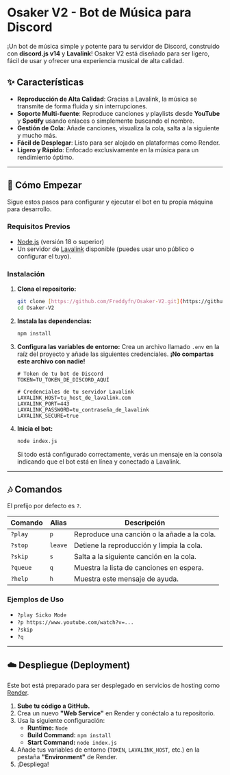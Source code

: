 # Osaker V2 - Bot de Música para Discord

¡Un bot de música simple y potente para tu servidor de Discord, construido con **discord.js v14** y **Lavalink**! Osaker V2 está diseñado para ser ligero, fácil de usar y ofrecer una experiencia musical de alta calidad.



## ✨ Características

-   **Reproducción de Alta Calidad**: Gracias a Lavalink, la música se transmite de forma fluida y sin interrupciones.
-   **Soporte Multi-fuente**: Reproduce canciones y playlists desde **YouTube** y **Spotify** usando enlaces o simplemente buscando el nombre.
-   **Gestión de Cola**: Añade canciones, visualiza la cola, salta a la siguiente y mucho más.
-   **Fácil de Desplegar**: Listo para ser alojado en plataformas como Render.
-   **Ligero y Rápido**: Enfocado exclusivamente en la música para un rendimiento óptimo.

---

## 🚀 Cómo Empezar

Sigue estos pasos para configurar y ejecutar el bot en tu propia máquina para desarrollo.

### **Requisitos Previos**

-   [Node.js](https://nodejs.org/) (versión 18 o superior)
-   Un servidor de [Lavalink](https://github.com/lavalink-devs/Lavalink) disponible (puedes usar uno público o configurar el tuyo).

### **Instalación**

1.  **Clona el repositorio:**
    ```bash
    git clone [https://github.com/Freddyfn/Osaker-V2.git](https://github.com/Freddyfn/Osaker-V2.git)
    cd Osaker-V2
    ```

2.  **Instala las dependencias:**
    ```bash
    npm install
    ```

3.  **Configura las variables de entorno:**
    Crea un archivo llamado `.env` en la raíz del proyecto y añade las siguientes credenciales. **¡No compartas este archivo con nadie!**

    ```env
    # Token de tu bot de Discord
    TOKEN=TU_TOKEN_DE_DISCORD_AQUÍ

    # Credenciales de tu servidor Lavalink
    LAVALINK_HOST=tu_host_de_lavalink.com
    LAVALINK_PORT=443
    LAVALINK_PASSWORD=tu_contraseña_de_lavalink
    LAVALINK_SECURE=true
    ```

4.  **Inicia el bot:**
    ```bash
    node index.js
    ```
    Si todo está configurado correctamente, verás un mensaje en la consola indicando que el bot está en línea y conectado a Lavalink.

---

## 🎶 Comandos

El prefijo por defecto es `?`.

| Comando       | Alias | Descripción                                       |
| ------------- | ----- | ------------------------------------------------- |
| `?play`       | `p`   | Reproduce una canción o la añade a la cola.       |
| `?stop`       | `leave` | Detiene la reproducción y limpia la cola.         |
| `?skip`       | `s`   | Salta a la siguiente canción en la cola.          |
| `?queue`      | `q`   | Muestra la lista de canciones en espera.          |
| `?help`       | `h`   | Muestra este mensaje de ayuda.                    |

### **Ejemplos de Uso**

-   `?play Sicko Mode`
-   `?p https://www.youtube.com/watch?v=...`
-   `?skip`
-   `?q`

---

## ☁️ Despliegue (Deployment)

Este bot está preparado para ser desplegado en servicios de hosting como [Render](https://render.com/).

1.  **Sube tu código a GitHub.**
2.  Crea un nuevo **"Web Service"** en Render y conéctalo a tu repositorio.
3.  Usa la siguiente configuración:
    -   **Runtime:** `Node`
    -   **Build Command:** `npm install`
    -   **Start Command:** `node index.js`
4.  Añade tus variables de entorno (`TOKEN`, `LAVALINK_HOST`, etc.) en la pestaña **"Environment"** de Render.
5.  ¡Despliega!
